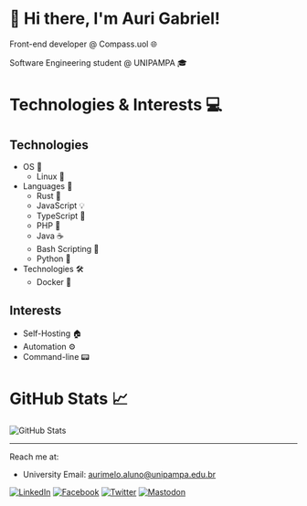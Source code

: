 # 🚀 Hi there, I'm Auri Gabriel!

Front-end developer @ Compass.uol 🌐

Software Engineering student @ UNIPAMPA 🎓

# Technologies & Interests 💻

## Technologies

- OS 🧠
  - Linux 🐧
- Languages 🔡
  - Rust 🦀
  - JavaScript 💡
  - TypeScript 📘
  - PHP 🐘
  - Java ☕
  - Bash Scripting 🐚
  - Python 🐍
- Technologies 🛠️
  - Docker 🐳

## Interests
- Self-Hosting 🏠
- Automation ⚙️
- Command-line 📟



# GitHub Stats 📈

![GitHub Stats](https://github-readme-stats.vercel.app/api?username=auri-gabriel&show_icons=true&hide_border=true&theme=gruvbox)

<!--
# Top Languages 🌐

 ![Languages](https://github-readme-stats.vercel.app/api/top-langs/?username=auri-gabriel&theme=gruvbox)
-->

---

Reach me at:
- University Email: aurimelo.aluno@unipampa.edu.br

[![LinkedIn][linkedin-shield]][linkedin-url]
[![Facebook][facebook-shield]][facebook-url]
[![Twitter][twitter-shield]][twitter-url]
[![Mastodon][mastodon-shield]][mastodon-url]

[linkedin-shield]: https://img.shields.io/badge/LinkedIn-0077B5?style=for-the-badge&logo=linkedin&logoColor=white
[linkedin-url]: https://linkedin.com/in/auri-gabriel
[facebook-shield]: https://img.shields.io/badge/Facebook-1877F2?style=for-the-badge&logo=facebook&logoColor=white
[facebook-url]: https://facebook.com/auri.gabriel
[twitter-shield]: https://img.shields.io/badge/Twitter-1DA1F2?style=for-the-badge&logo=twitter&logoColor=white
[twitter-url]: https://twitter.com/auri_gabriel
[mastodon-shield]: https://img.shields.io/badge/Mastodon-6364FF?style=for-the-badge&logo=mastodon&logoColor=white
[mastodon-url]: https://mastodon.social/@auri_gabriel
